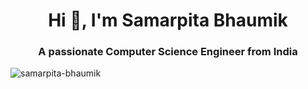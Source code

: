 <h1 align="center">Hi 👋, I'm Samarpita Bhaumik</h1>
<h3 align="center">A passionate Computer Science Engineer from India</h3>
<p align="left"> <img src="https://komarev.com/ghpvc/?username=samarpita-bhaumik&label=Profile%20views&color=0e75b6&style=flat" alt="samarpita-bhaumik" /> </p>


